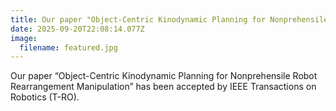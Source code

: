 ```yaml
---
title: Our paper "Object-Centric Kinodynamic Planning for Nonprehensile Robot Rearrangement Manipulation" has been accepted by TRO
date: 2025-09-20T22:08:14.077Z
image:
  filename: featured.jpg
---
```

Our paper “Object-Centric Kinodynamic Planning for Nonprehensile Robot Rearrangement Manipulation” has been accepted by IEEE Transactions on Robotics (T-RO).